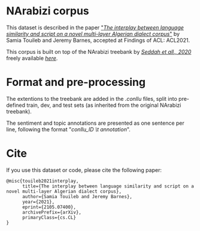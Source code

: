 # NArabizi corpus

This dataset is described in the paper ["*The interplay between language similarity and script on a novel multi-layer Algerian dialect corpus*"](https://arxiv.org/abs/2105.07400) by Samia Touileb and Jeremy Barnes, accepted at Findings of ACL: ACL2021.

This corpus is built on top of the NArabizi treebank by [*Seddah et all., 2020*](https://www.aclweb.org/anthology/2020.acl-main.107/) freely available [*here*](https://parsiti.github.io/NArabizi/). 

# Format and pre-processing

The extentions to the treebank are added in the *.conllu* files, split into pre-defined train, dev, and test sets (as inherited from the original NArabizi treebank). 

The sentiment and topic annotations are presented as one sentence per line, following the format "*conllu_ID \t annotation*".


# Cite

If you use this dataset or code, please cite the following paper:

```
@misc{touileb2021interplay,
      title={The interplay between language similarity and script on a novel multi-layer Algerian dialect corpus}, 
      author={Samia Touileb and Jeremy Barnes},
      year={2021},
      eprint={2105.07400},
      archivePrefix={arXiv},
      primaryClass={cs.CL}
}
```
